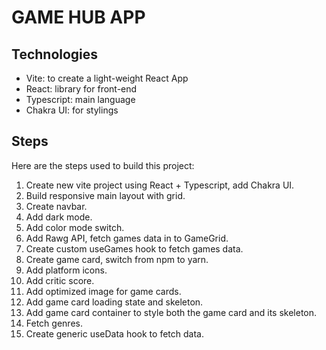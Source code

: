 # GAME HUB APP

## Technologies

- Vite: to create a light-weight React App
- React: library for front-end
- Typescript: main language
- Chakra UI: for stylings

## Steps

Here are the steps used to build this project:

1. Create new vite project using React + Typescript, add Chakra UI.
2. Build responsive main layout with grid.
3. Create navbar.
4. Add dark mode.
5. Add color mode switch.
6. Add Rawg API, fetch games data in to GameGrid.
7. Create custom useGames hook to fetch games data.
8. Create game card, switch from npm to yarn.
9. Add platform icons.
10. Add critic score.
11. Add optimized image for game cards.
12. Add game card loading state and skeleton.
13. Add game card container to style both the game card and its skeleton.
14. Fetch genres.
15. Create generic useData hook to fetch data.
